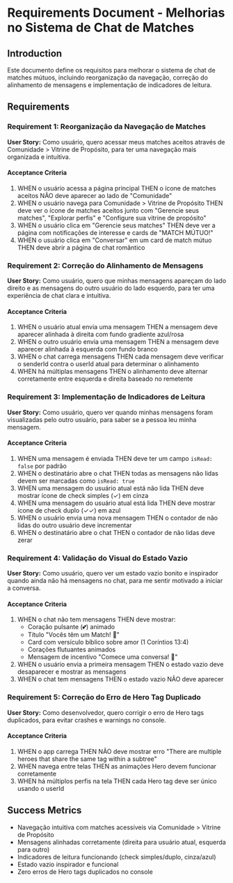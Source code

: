# Requirements Document - Melhorias no Sistema de Chat de Matches

## Introduction

Este documento define os requisitos para melhorar o sistema de chat de matches mútuos, incluindo reorganização da navegação, correção do alinhamento de mensagens e implementação de indicadores de leitura.

## Requirements

### Requirement 1: Reorganização da Navegação de Matches

**User Story:** Como usuário, quero acessar meus matches aceitos através de Comunidade > Vitrine de Propósito, para ter uma navegação mais organizada e intuitiva.

#### Acceptance Criteria

1. WHEN o usuário acessa a página principal THEN o ícone de matches aceitos NÃO deve aparecer ao lado de "Comunidade"
2. WHEN o usuário navega para Comunidade > Vitrine de Propósito THEN deve ver o ícone de matches aceitos junto com "Gerencie seus matches", "Explorar perfis" e "Configure sua vitrine de propósito"
3. WHEN o usuário clica em "Gerencie seus matches" THEN deve ver a página com notificações de interesse e cards de "MATCH MÚTUO!"
4. WHEN o usuário clica em "Conversar" em um card de match mútuo THEN deve abrir a página de chat romântico

### Requirement 2: Correção do Alinhamento de Mensagens

**User Story:** Como usuário, quero que minhas mensagens apareçam do lado direito e as mensagens do outro usuário do lado esquerdo, para ter uma experiência de chat clara e intuitiva.

#### Acceptance Criteria

1. WHEN o usuário atual envia uma mensagem THEN a mensagem deve aparecer alinhada à direita com fundo gradiente azul/rosa
2. WHEN o outro usuário envia uma mensagem THEN a mensagem deve aparecer alinhada à esquerda com fundo branco
3. WHEN o chat carrega mensagens THEN cada mensagem deve verificar o senderId contra o userId atual para determinar o alinhamento
4. WHEN há múltiplas mensagens THEN o alinhamento deve alternar corretamente entre esquerda e direita baseado no remetente

### Requirement 3: Implementação de Indicadores de Leitura

**User Story:** Como usuário, quero ver quando minhas mensagens foram visualizadas pelo outro usuário, para saber se a pessoa leu minha mensagem.

#### Acceptance Criteria

1. WHEN uma mensagem é enviada THEN deve ter um campo `isRead: false` por padrão
2. WHEN o destinatário abre o chat THEN todas as mensagens não lidas devem ser marcadas como `isRead: true`
3. WHEN uma mensagem do usuário atual está não lida THEN deve mostrar ícone de check simples (✓) em cinza
4. WHEN uma mensagem do usuário atual está lida THEN deve mostrar ícone de check duplo (✓✓) em azul
5. WHEN o usuário envia uma nova mensagem THEN o contador de não lidas do outro usuário deve incrementar
6. WHEN o destinatário abre o chat THEN o contador de não lidas deve zerar

### Requirement 4: Validação do Visual do Estado Vazio

**User Story:** Como usuário, quero ver um estado vazio bonito e inspirador quando ainda não há mensagens no chat, para me sentir motivado a iniciar a conversa.

#### Acceptance Criteria

1. WHEN o chat não tem mensagens THEN deve mostrar:
   - Coração pulsante (💕) animado
   - Título "Vocês têm um Match! 🎉"
   - Card com versículo bíblico sobre amor (1 Coríntios 13:4)
   - Corações flutuantes animados
   - Mensagem de incentivo "Comece uma conversa! 💬"
2. WHEN o usuário envia a primeira mensagem THEN o estado vazio deve desaparecer e mostrar as mensagens
3. WHEN o chat tem mensagens THEN o estado vazio NÃO deve aparecer

### Requirement 5: Correção do Erro de Hero Tag Duplicado

**User Story:** Como desenvolvedor, quero corrigir o erro de Hero tags duplicados, para evitar crashes e warnings no console.

#### Acceptance Criteria

1. WHEN o app carrega THEN NÃO deve mostrar erro "There are multiple heroes that share the same tag within a subtree"
2. WHEN navega entre telas THEN as animações Hero devem funcionar corretamente
3. WHEN há múltiplos perfis na tela THEN cada Hero tag deve ser único usando o userId

## Success Metrics

- Navegação intuitiva com matches acessíveis via Comunidade > Vitrine de Propósito
- Mensagens alinhadas corretamente (direita para usuário atual, esquerda para outro)
- Indicadores de leitura funcionando (check simples/duplo, cinza/azul)
- Estado vazio inspirador e funcional
- Zero erros de Hero tags duplicados no console
